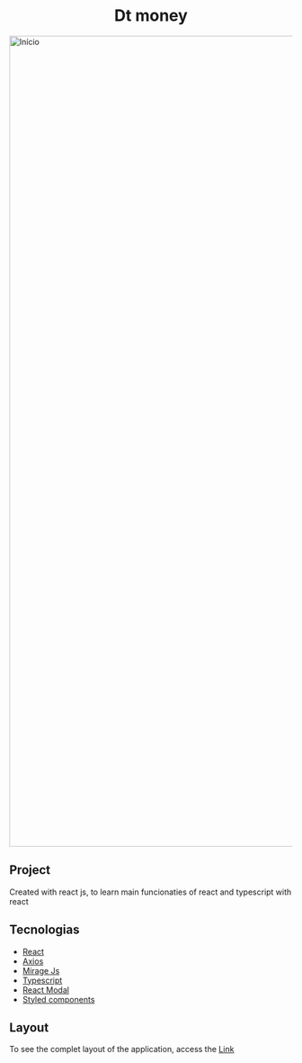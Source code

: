 <h1 align="center">Dt money</h1>
<div>
  <img width="1440" alt="Início" src="https://user-images.githubusercontent.com/53982668/133682389-974145ba-e49a-49cd-9857-048a6bfacdc9.png">
</div>
<h2>Project</h2>
<p>Created with react js, to learn main funcionaties of react and typescript with react</p>

<h2>Tecnologias</h2>
<ul>
  <li><a href="https://pt-br.reactjs.org/">React</a></li>
  <li><a href="https://axios-http.com/ptbr/docs/intro">Axios</a></li>
  <li><a href="https://miragejs.com/">Mirage Js</a></li>
  <li><a href="https://www.typescriptlang.org/">Typescript</a></li>
  <li><a href="https://www.npmjs.com/package/react-modal">React Modal</a></li>
  <li><a href="https://styled-components.com/">Styled components</a></li> 
</ul>

<h2>Layout</h2>
<p>To see the complet layout of the application, access the <a href="https://www.figma.com/file/0xmu9mj2TJYoIOubBFWsk5/dtmoney-Ignite-(Copy)?node-id=0%3A1">Link</a></p>
